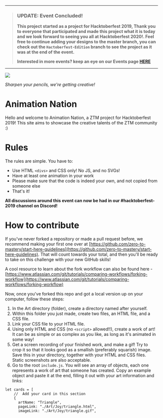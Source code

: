 ___
> ### **UPDATE:**  Event Concluded!
> **This project started as a project for Hacktoberfest 2019, Thank you to everyone that participated and made this project what it is today and we look forward to seeing you all at Hacktoberfest 2020!. 
Feel free to continue adding your designs to the master branch, you can check out the `Hactoberfest-Edition` branch to see the project as it was at the end of the event.**
>
> **Interested in more events? keep an eye on our Events page [HERE](https://zerotomastery.io/events?utm_source=github&utm_medium=animation-nation)**
____

![](./colourpencils.png)

*Sharpen your pencils, we're getting creative!*

# Animation Nation

Hello and welcome to Animation Nation, a ZTM project for Hacktoberfest 2019! This site aims to showcase the creative talents of the ZTM community :)

# Rules

The rules are simple. You have to:

- Use HTML `<divs>` and CSS only! No JS, and no SVGs!
- Have at least one animation in your work
- Please make sure that the code is indeed your own, and not copied from someone else
- That's it!

**All discussions around this event can now be had in our #hacktoberfest-2019 channel on Discord!**

# How to contribute

If you've never forked a repository or made a pull request before, we recommend making your first one over at [https://github.com/zero-to-mastery/start-here-guidelines](https://github.com/zero-to-mastery/start-here-guidelines). That will count towards your total, and then you'll be ready to take on this challenge with your new GitHub skills!

A cool resource to learn about the fork workflow can also be found here - [https://www.atlassian.com/git/tutorials/comparing-workflows/forking-workflow](https://www.atlassian.com/git/tutorials/comparing-workflows/forking-workflow)

Now, once you've forked this repo and got a local version up on your computer, follow these steps:

1. In the Art directory (folder), create a directory named after yourself.
2. Within this folder you just made, create two files, an HTML file, and a CSS file.
3. Link your CSS file to your HTML file.
4. Using only HTML and CSS (no `<script>` allowed!!), create a work of art! It can be as simple or as complex as you like, as long as it's animated in some way!
5. Get a screen recording of your finished work, and make a gif! Try to crop it so that it looks good as a smallish (preferably squarish) image. Save this in your directory, together with your HTML and CSS files. Static screenshots are also acceptable.
6. Go to the root `include.js`. You will see an array of objects, each one represents a work of art that someone has created. Copy an example object and paste it at the end, filling it out with your art information and links:

```
let cards = [
    //  Add your card in this section
    {
      artName: "Triangle",
      pageLink: "./Art/Joy/triangle.html",
      imageLink: "./Art/Joy/triangle.gif",
      
